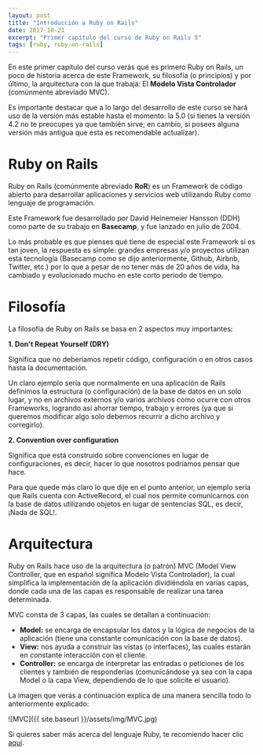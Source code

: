 ```yaml
---
layout: post
title: "Introducción a Ruby on Rails"
date: 2017-10-21
excerpt: "Primer capítulo del curso de Ruby on Rails 5"
tags: [ruby, ruby-on-rails]
---
```


En este primer capítulo del curso verás qué es primero Ruby on Rails, un poco de historia acerca de este Framework, su filosofía (o principios) y por último, la arquitectura con la que trabaja: El **Modelo Vista Controlador** (comúnmente abreviado MVC).

Es importante destacar que a lo largo del desarrollo de este curso se hará uso de la versión más estable hasta el momento: la 5.0 (si tienes la versión 4.2 no te preocupes ya que también sirve; en cambio, si posees alguna versión más antigua que esta es recomendable actualizar).

# Ruby on Rails

Ruby on Rails (comúnmente abreviado **RoR**) es un Framework de código abierto para desarrollar aplicaciones y servicios web utilizando Ruby como lenguaje de programación.

Este Framework fue desarrollado por David Heinemeier Hansson (DDH) como parte de su trabajo en **Basecamp**, y fue lanzado en julio de 2004.

Lo más probable es que pienses qué tiene de especial este Framework si es tan joven, la respuesta es simple: grandes empresas y/o proyectos utilizan esta tecnología (Basecamp como se dijo anteriormente, Github, Airbnb, Twitter, etc.) por lo que a pesar de no tener más de 20 años de vida, ha cambiado y evolucionado mucho en este corto periodo de tiempo.

# Filosofía

La filosofía de Ruby on Rails se basa en 2 aspectos muy importantes:

**1. Don't Repeat Yourself (DRY)**

Significa que no deberíamos repetir código, configuración o en otros casos hasta la documentación.

Un claro ejemplo sería que normalmente en una aplicación de Rails definimos la estructura (o configuración) de la base de datos en un solo lugar, y no en archivos externos y/o varios archivos como ocurre con otros Frameworks, logrando así ahorrar tiempo, trabajo y errores (ya que si queremos modificar algo solo debemos recurrir a dicho archivo y corregirlo).

**2. Convention over configuration**

Significa que está construido sobre convenciones en lugar de configuraciones, es decir, hacer lo que nosotros podríamos pensar que hace.

Para que quede más claro lo que dije en el punto anterior, un ejemplo sería que Rails cuenta con ActiveRecord, el cual nos permite comunicarnos con la base de datos utilizando objetos en lugar de sentencias SQL, es decir, ¡Nada de SQL!.

# Arquitectura

Ruby on Rails hace uso de la arquitectura (o patrón) MVC (Model View Controller, que en español significa Modelo Vista Controlador), la cual simplifica la implementación de la aplicación dividiéndola en varias capas, donde cada una de las capas es responsable de realizar una tarea determinada.

MVC consta de 3 capas, las cuales se detallan a continuación:

* **Model:** se encarga de encapsular los datos y la lógica de negocios de la aplicación (tiene una constante comunicación con la base de datos).
* **View:** nos ayuda a construir las vistas (o interfaces), las cuales estarán en constante interacción con el cliente.
* **Controller:** se encarga de interpretar las entradas o peticiones de los clientes y también de responderlas (comunicándose ya sea con la capa Model o la capa View, dependiendo de lo que solicite el usuario).

La imagen que verás a continuación explica de una manera sencilla todo lo anteriormente explicado:

![MVC]({{ site.baseurl }}/assets/img/MVC.jpg)

Si quieres saber más acerca del lenguaje Ruby, te recomiendo hacer clic [aquí](https://nisoto.github.io/introduccion-ruby/).
